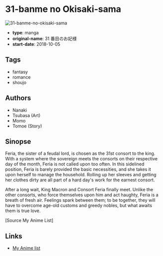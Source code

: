 # 31-banme no Okisaki-sama

![31-banme-no-okisaki-sama](https://cdn.myanimelist.net/images/manga/1/224857.jpg)

-   **type**: manga
-   **original-name**: 31 番目のお妃様
-   **start-date**: 2018-10-05

## Tags

-   fantasy
-   romance
-   shoujo

## Authors

-   Nanaki
-   Tsubasa (Art)
-   Momo
-   Tomoe (Story)

## Sinopse

Feria, the sister of a feudal lord, is chosen as the 31st consort to the king. With a system where the sovereign meets the consorts on their respective day of the month, Feria is not called upon too often. In this sidelined position, Feria is barely provided the basic necessities, and she takes it upon herself to manage the household. Rolling up her sleeves and getting her clothes dirty are all part of a hard day's work for the earnest consort.

After a long wait, King Macron and Consort Feria finally meet. Unlike the other consorts, who force themselves upon him and act haughty, Feria is a breath of fresh air. Feelings spark between them; to be together, they will have to overcome age-old customs and greedy nobles, but what awaits them is true love.

[Source My Anime List]

## Links

-   [My Anime list](https://myanimelist.net/manga/121362/31-banme_no_Okisaki-sama)
